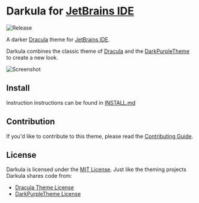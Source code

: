 # Darkula for [JetBrains IDE](https://www.jetbrains.com/)

![Release](https://img.shields.io/github/v/release/ZimCodes/darkula)

A darker [Dracula](https://github.com/dracula/jetbrains) theme for [JetBrains IDE](https://www.jetbrains.com/).

Darkula combines the classic theme of [Dracula](https://github.com/dracula/jetbrains) and
the [DarkPurpleTheme](https://github.com/OlyaB/DarkPurpleTheme) to create a new look.

![Screenshot](./screenshot.png)

## Install

Instruction instructions can be found in [INSTALL.md](./INSTALL.md)

## Contribution

If you'd like to contribute to this theme, please read the [Contributing Guide](./CONTRIBUTING.md).

## License

Darkula is licensed under the [MIT License](./LICENSE).
Just like the theming projects Darkula shares code from:

- [Dracula Theme License](https://github.com/dracula/jetbrains/blob/master/LICENSE)
- [DarkPurpleTheme License](https://github.com/OlyaB/DarkPurpleTheme/blob/master/LICENSE)
